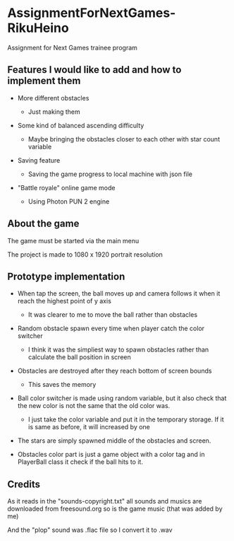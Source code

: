 # AssignmentForNextGames-RikuHeino
 Assignment for Next Games trainee program
 
 ## Features I would like to add and how to implement them
 * More different obstacles
   * Just making them
 
 * Some kind of balanced ascending difficulty
   * Maybe bringing the obstacles closer to each other with star count variable
 
 * Saving feature
   * Saving the game progress to local machine with json file

* "Battle royale" online game mode
   * Using Photon PUN 2 engine

## About the game
The game must be started via the main menu

The project is made to 1080 x 1920 portrait resolution

## Prototype implementation
* When tap the screen, the ball moves up and camera follows it when it reach the highest point of y axis
  * It was clearer to me to move the ball rather than obstacles

* Random obstacle spawn every time when player catch the color switcher
  * I think it was the simpliest way to spawn obstacles rather than calculate the ball position in screen

* Obstacles are destroyed after they reach bottom of screen bounds
  * This saves the memory

* Ball color switcher is made using random variable, but it also check that the new color is not the same that the old color was.
  * I just take the color variable and put it in the temporary storage. If it is same as before, it will increased by one

* The stars are simply spawned middle of the obstacles and screen.

* Obstacles color part is just a game object with a color tag and in PlayerBall class it check if the ball hits to it.

## Credits
As it reads in the "sounds-copyright.txt" all sounds and musics are downloaded from freesound.org so is the game music (that was added by me)

And the "plop" sound was .flac file so I convert it to .wav

